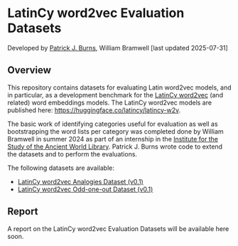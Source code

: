 # LatinCy word2vec Evaluation Datasets

Developed by [Patrick J. Burns](https://diyclassics.github.io/), William Bramwell [last updated 2025-07-31]

## Overview
This repository contains datasets for evaluating Latin word2vec models, and in particular, as a development benchmark for the [LatinCy word2vec](https://huggingface.co/latincy/latincy-w2v) (and related) word embeddings models. The LatinCy word2vec models are published here: https://huggingface.co/latincy/latincy-w2v.

The basic work of identifying categories useful for evaluation as well as bootstrapping the word lists per category was completed done by William Bramwell in summer 2024 as part of an internship in the [Institute for the Study of the Ancient World Library](https://isaw.nyu.edu/library). Patrick J. Burns wrote code to extend the datasets and to perform the evaluations.

The following datasets are available:

- [LatinCy word2vec Analogies Dataset (v0.1)](https://github.com/diyclassics/latincy-w2v-eval/blob/main/data/evaluation-datasets/latin_analogies_generated.txt)
- [LatinCy word2vec Odd-one-out Dataset (v0.1)](https://github.com/diyclassics/latincy-w2v-eval/blob/main/data/evaluation-datasets/latin_oddoneout_generated.tsv)

## Report

A report on the LatinCy word2vec Evaluation Datasets will be available here soon.

